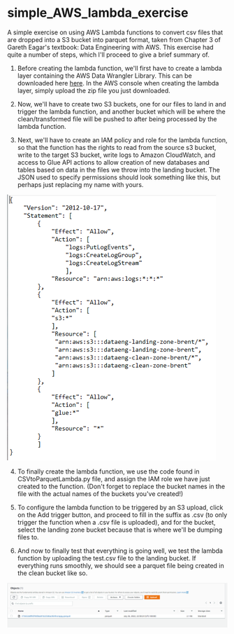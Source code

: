 # simple_AWS_lambda_exercise
A simple exercise on using AWS Lambda functions to convert csv files that are dropped into a S3 bucket into parquet format, taken from Chapter 3 of Gareth Eagar's textbook: Data Engineering with AWS. This exercise had quite a number of steps, which I'll proceed to give a brief summary of.

1. Before creating the lambda function, we'll first have to create a lambda layer containing the AWS Data Wrangler Library. This can be downloaded here [here](https://github.com/awslabs/aws-data-wrangler/releases). In the AWS console when creating the lambda layer, simply upload the zip file you just downloaded.

2. Now, we'll have to create two S3 buckets, one for our files to land in and trigger the lambda function, and another bucket which will be where the clean/transformed
file will be pushed to after being processed by the lambda function.

3. Next, we'll have to create an IAM policy and role for the lambda function, so that the function has the rights to read from the source s3 bucket, write to the 
target S3 bucket, write logs to Amazon CloudWatch, and access to Glue API actions to allow creation of new databases and tables based on data in the files we throw
into the landing bucket. The JSON used to specify permissions should look something like this, but perhaps just replacing my name with yours.

![alt text](https://github.com/BrentTanKian/simple_AWS_lambda_exercise/blob/main/fixtures/AWSpermissions.PNG)

4. To finally create the lambda function, we use the code found in CSVtoParquetLambda.py file, and assign the IAM role we have just created to the function. (Don't forget to replace the bucket names in the file with the actual names of the buckets you've created!)

5. To configure the lambda function to be triggered by an S3 upload, click on the Add trigger button, and proceed to fill in the suffix as .csv (to only trigger the
function when a .csv file is uploaded), and for the bucket, select the landing zone bucket because that is where we'll be dumping files to.

6. And now to finally test that everything is going well, we test the lambda function by uploading the test.csv file to the landing bucket. If everything runs smoothly,
we should see a parquet file being created in the clean bucket like so.

![alt text](https://github.com/BrentTanKian/simple_AWS_lambda_exercise/blob/main/fixtures/Success.PNG)
